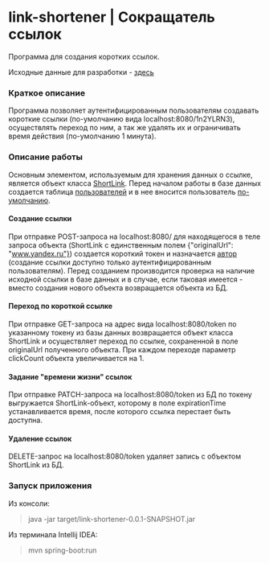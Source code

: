 # link-shortener | Сокращатель ссылок
Программа для создания коротких ссылок.

Исходные данные для разработки - [здесь](https://docs.google.com/document/d/1VHPb0Ylq4K8cSpvwMxYR6U1dYcSyzY2aFxadP4hFALg/edit?usp=sharing)

### Краткое описание
Программа позволяет аутентифицированным пользователям создавать короткие ссылки 
(по-умолчанию вида localhost:8080/1n2YLRN3), осуществлять переход по ним, 
а так же удалять их и ограничивать время действия (по-умолчанию 1 минута).

### Описание работы
Основным элементом, используемым для хранения данных о ссылке, является объект класса [ShortLink](https://github.com/SvSergeyev/link-shortener/blob/master/src/main/java/tech/sergeyev/linkshortener/persistence/model/ShortLink.java).
Перед началом работы в базе данных создается таблица [пользователей](https://github.com/SvSergeyev/link-shortener/blob/master/src/main/resources/schema.sql)
и в нее вносится пользователь [по-умолчанию](https://github.com/SvSergeyev/link-shortener/blob/master/src/main/resources/data.sql  "username: user; password: 111").

#### Создание ссылки 
При отправке POST-запроса на localhost:8080/ для находящегося в теле запроса объекта (ShortLink с единственным полем {"originalUrl": "www.yandex.ru"}) 
создается короткий токен и назначается [автор](https://github.com/SvSergeyev/link-shortener/blob/master/src/main/java/tech/sergeyev/linkshortener/persistence/model/Author.java)
(создание ссылки доступно только аутентифицированным пользователям). Перед созданием производится проверка на наличие исходной ссылки в базе данных и в случае,
если таковая имеется - вместо создания нового объекта возвращается объекта из БД.

#### Переход по короткой ссылке
При отправке GET-запроса на адрес вида localhost:8080/token по указанному токену из базы данных возвращается объект класса ShortLink и осуществляет переход по ссылке,
сохраненной в поле originalUrl полученного объекта. При каждом переходе параметр clickCount объекта увеличивается на 1.

#### Задание "времени жизни" ссылок
При отправке PATCH-запроса на localhost:8080/token из БД по токену выгружается ShortLink-объект, которому в поле expirationTime устанавливается время, после которого
ссылка перестает быть доступна.

#### Удаление ссылок
DELETE-запрос на localhost:8080/token удаляет запись c объектом ShortLink из БД.

### Запуск приложения
Из консоли:
> java -jar target/link-shortener-0.0.1-SNAPSHOT.jar    

Из терминала Intellij IDEA:
> mvn spring-boot:run
